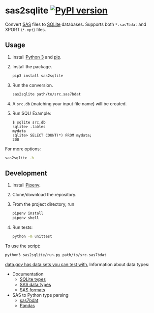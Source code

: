 # sas2sqlite [![PyPI version](https://badge.fury.io/py/sas2sqlite.svg)](https://badge.fury.io/py/sas2sqlite)

Convert [SAS](https://en.wikipedia.org/wiki/SAS_(software)) files to [SQLite](https://www.sqlite.org/) databases. Supports both `*.sas7bdat` and XPORT (`*.xpt`) files.

## Usage

1. Install [Python 3](https://www.python.org/downloads/) and [pip](https://pip.pypa.io/en/stable/installing/).
1. Install the package.

    ```sh
    pip3 install sas2sqlite
    ```

1. Run the conversion.

    ```sh
    sas2sqlite path/to/src.sas7bdat
    ```

1. A `src.db` (matching your input file name) will be created.
1. Run SQL! Example:

    ```
    $ sqlite src.db
    sqlite> .tables
    mydata
    sqlite> SELECT COUNT(*) FROM mydata;
    200
    ```

For more options:

```sh
sas2sqlite -h
```

## Development

1. Install [Pipenv](https://pipenv.readthedocs.io/en/latest/).
1. Clone/download the repository.
1. From the project directory, run

    ```sh
    pipenv install
    pipenv shell
    ```

1. Run tests:

    ```sh
    python -m unittest
    ```

To use the script:

```sh
python3 sas2sqlite/run.py path/to/src.sas7bdat
```

[data.gov has data sets you can test with.](https://catalog.data.gov/dataset?res_format=Zipped+SAS7BDAT) Information about data types:

* Documentation
    * [SQLite types](https://www.sqlite.org/datatype3.html#affinity_name_examples)
    * [SAS data types](http://support.sas.com/documentation/cdl/en/fedsqlref/67364/HTML/default/viewer.htm#n19bf2z7e9p646n0z224cokuj567.htm)
    * [SAS formats](http://support.sas.com/documentation/cdl/en/lrdict/64316/HTML/default/viewer.htm#a001263753.htm)
* SAS to Python type parsing
    * [sas7bdat](https://bitbucket.org/jaredhobbs/sas7bdat/src/d712283fd4a7319c7dffe44b17f25d7917e63724/sas7bdat.py#lines-454:490)
    * [Pandas](https://github.com/pandas-dev/pandas/blob/0409521665bd436a10aea7e06336066bf07ff057/pandas/io/sas/sas7bdat.py#L659-L685)
